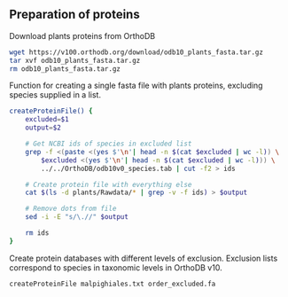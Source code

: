 ## Preparation of proteins

Download plants proteins from OrthoDB

```bash
wget https://v100.orthodb.org/download/odb10_plants_fasta.tar.gz
tar xvf odb10_plants_fasta.tar.gz
rm odb10_plants_fasta.tar.gz
```

Function for creating a single fasta file with plants proteins, excluding
species supplied in a list.

```bash
createProteinFile() {
    excluded=$1
    output=$2

    # Get NCBI ids of species in excluded list
    grep -f <(paste <(yes $'\n'| head -n $(cat $excluded | wc -l)) \
       	$excluded <(yes $'\n'| head -n $(cat $excluded | wc -l))) \
       	../../OrthoDB/odb10v0_species.tab | cut -f2 > ids

    # Create protein file with everything else
    cat $(ls -d plants/Rawdata/* | grep -v -f ids) > $output

    # Remove dots from file
    sed -i -E "s/\.//" $output

    rm ids
}
```

Create protein databases with different levels of exclusion. Exclusion lists
correspond to species in taxonomic levels in OrthoDB v10.

```bash
createProteinFile malpighiales.txt order_excluded.fa
```
